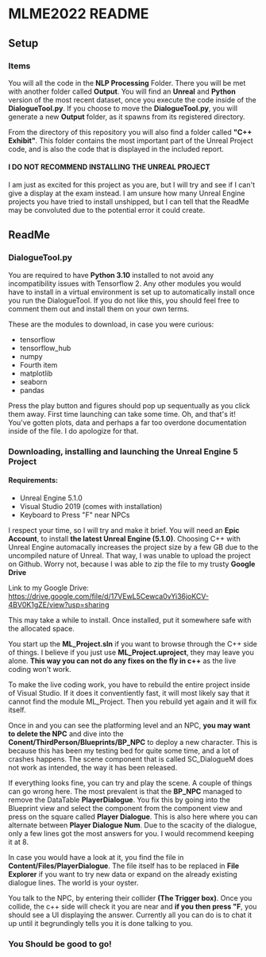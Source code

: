 # MLME2022 README

## Setup

### Items
You will all the code in the **NLP Processing** Folder. There you will be met with another folder called **Output**. You will find an **Unreal** and **Python** version of the most recent dataset, once you execute the code inside of the **DialogueTool.py**. If you choose to move the **DialogueTool.py**, you will generate a new **Output** folder, as it spawns from its registered directory.

From the directory of this repository you will also find a folder called **"C++ Exhibit"**. This folder contains the most important part of the Unreal Project code, and is also the code that is displayed in the included report.

#### I DO NOT RECOMMEND INSTALLING THE UNREAL PROJECT

I am just as excited for this project as you are, but I will try and see if I can't give a display at the exam instead. I am unsure how many Unreal Engine projects you have tried to install unshipped, but I can tell that the ReadMe may be convoluted due to the potential error it could create.

## ReadMe

### DialogueTool.py

You are required to have **Python 3.10** installed to not avoid any incompatibility issues with Tensorflow 2. Any other modules you would have to install in a virtual environment is set up to automatically install once you run the DialogueTool. If you do not like this, you should feel free to comment them out and install them on your own terms. 

These are the modules to download, in case you were curious:
<ul>
  <li>tensorflow</li>
  <li>tensorflow_hub</li>
  <li>numpy</li>
  <li>Fourth item</li>
  <li>matplotlib</li>
  <li>seaborn</li>
  <li>pandas</li>
</ul>

Press the play button and figures should pop up sequentually as you click them away. First time launching can take some time. Oh, and that's it! You've gotten plots, data and perhaps a far too overdone documentation inside of the file. I do apologize for that.

### Downloading, installing and launching the Unreal Engine 5 Project

#### Requirements:
<ul>
  <li>Unreal Engine 5.1.0</li>
  <li>Visual Studio 2019 (comes with installation)</li>
  <li>Keyboard to Press "F" near NPCs</li>
</ul>

I respect your time, so I will try and make it brief. You will need an **Epic Account**, to install **the latest Unreal Engine (5.1.0)**. Choosing C++ with Unreal Engine automacally increases the project size by a few GB due to the uncompiled nature of Unreal. That way, I was unable to upload the project on Github. Worry not, because I was able to zip the file to my trusty **Google Drive**

Link to my Google Drive: <https://drive.google.com/file/d/17VEwL5Cewca0vYi36joKCV-4BV0K1gZE/view?usp=sharing>

This may take a while to install. Once installed, put it somewhere safe with the allocated space.

You start up the **ML_Project.sln** if you want to browse through the C++ side of things. I believe if you just use **ML_Project.uproject**, they may leave you alone. **This way you can not do any fixes on the fly in c++** as the live coding won't work. 

To make the live coding work, you have to rebuild the entire project inside of Visual Studio. If it does it conventiently fast, it will most likely say that it cannot find the module ML_Project. Then you rebuild yet again and it will fix itself.

Once in and you can see the platforming level and an NPC, **you may want to delete the NPC** and dive into the **Conent/ThirdPerson/Blueprints/BP_NPC** to deploy a new character. This is because this has been my testing bed for quite some time, and a lot of crashes happens. The scene component that is called SC_DialogueM does not work as intended, the way it has been released. 

If everything looks fine, you can try and play the scene. A couple of things can go wrong here. The most prevalent is that the **BP_NPC** managed to remove the DataTable **PlayerDialogue**. You fix this by going into the Blueprint view and select the component from the component view and press on the square called **Player Dialogue**. This is also here where you can alternate between **Player Dialogue Num**. Due to the scacity of the dialogue, only a few lines got the most answers for you. I would recommend keeping it at 8.

In case you would have a look at it, you find the file in **Content/Files/PlayerDialogue**. The file itself has to be replaced in **File Explorer** if you want to try new data or expand on the already existing dialogue lines. The world is your oyster.

You talk to the NPC, by entering their collider **(The Trigger box)**. Once you collide, the c++ side will check it you are near and **if you then press "F**, you should see a UI displaying the answer. Currently all you can do is to chat it up until it begrundingly tells you it is done talking to you. 

### You Should be good to go! 

